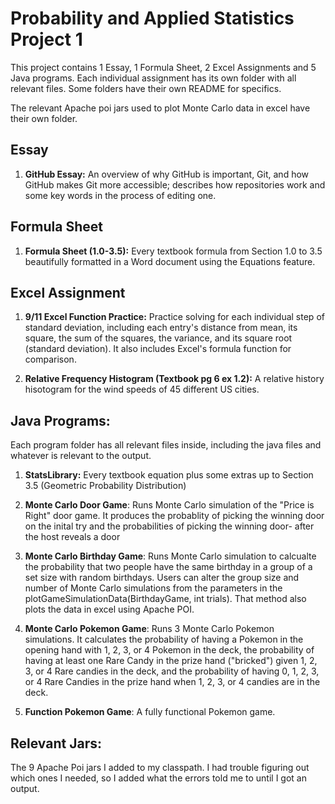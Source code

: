 # Probability and Applied Statistics Project 1

This project contains 1 Essay, 1 Formula Sheet, 2 Excel Assignments
and 5 Java programs.
Each individual assignment has its own folder with all relevant files. Some folders have their own README for specifics.

The relevant Apache poi jars used to plot Monte Carlo data in excel have their own folder.


## Essay
1. **GitHub Essay:** An overview of why GitHub is important, Git, and how GitHub makes Git more accessible; describes how repositories work and some key words in the process of editing one.  

## Formula Sheet
1. **Formula Sheet (1.0-3.5):** Every textbook formula from Section 1.0 to 3.5 beautifully formatted in a Word document using the Equations feature. 

## Excel Assignment
1. **9/11 Excel Function Practice:** Practice solving for each individual step of standard deviation, including each entry's distance from mean, its square,
the sum of the squares, the variance, and its square root (standard deviation). It also includes Excel's formula function for comparison. 

2. **Relative Frequency Histogram (Textbook pg 6 ex 1.2):** A relative history hisotogram for the wind speeds of 45 different US cities.

## Java Programs:
Each program folder has all relevant files inside, including the java files and whatever is relevant to the output. 

1. **StatsLibrary:** Every textbook equation plus some extras up to Section 3.5 (Geometric Probability Distribution)

2. **Monte Carlo Door Game**: Runs Monte Carlo simulation of the "Price is Right" door game. It produces the probablity of picking the winning door
on the inital try and the probabilities of picking the winning door- after the host reveals a door

3. **Monte Carlo Birthday Game**: Runs Monte Carlo simulation to calcualte the probability that two people have the same birthday in a group of a set size with random birthdays. Users can alter the group size and number of Monte Carlo simulations from the parameters in the plotGameSimulationData(BirthdayGame, int trials). That method also plots the data in excel using Apache POI. 

4. **Monte Carlo Pokemon Game**: Runs 3 Monte Carlo Pokemon simulations. It calculates the probability of having a Pokemon in the opening hand with 1, 2, 3, or 4 Pokemon in the deck, the probability of having at least one Rare Candy in the prize hand ("bricked") given 1, 2, 3, or 4 Rare candies in the deck, and the probability of having 0, 1, 2, 3, or 4 Rare Candies in the prize hand when 1, 2, 3, or 4 candies are in the deck.

5. **Function Pokemon Game**: A fully functional Pokemon game. 


## Relevant Jars: 
The 9 Apache Poi jars I added to my classpath.
I had trouble figuring out which ones I needed, so I added what the errors told me to until I got an output.







